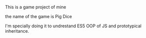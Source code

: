 This is a game project of mine

the name of the game is Pig Dice

I'm specially doing it to undrestand ES5 OOP of JS and prototypical inheritance.
